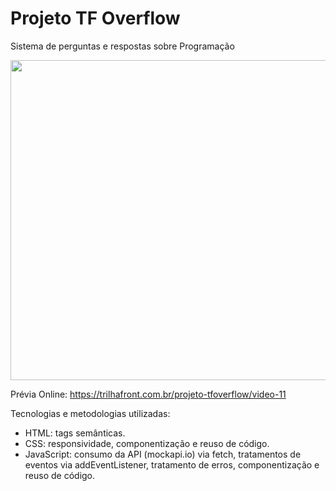 # Projeto TF Overflow
Sistema de perguntas e respostas sobre Programação

<image width="512px" src="https://github.com/trilhafront/projeto-tfoverflow/blob/master/previa.gif">

Prévia Online: https://trilhafront.com.br/projeto-tfoverflow/video-11

Tecnologias e metodologias utilizadas:
- HTML: tags semânticas.
- CSS: responsividade, componentização e reuso de código.
- JavaScript: consumo da API (mockapi.io) via fetch, tratamentos de eventos via addEventListener, tratamento de erros, componentização e reuso de código.
